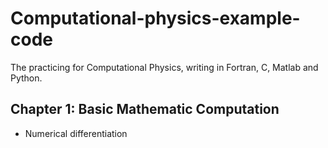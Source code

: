 # Computational-physics-example-code
The practicing for Computational Physics, writing in Fortran, C, Matlab and Python.

## Chapter 1: Basic Mathematic Computation

* Numerical differentiation
